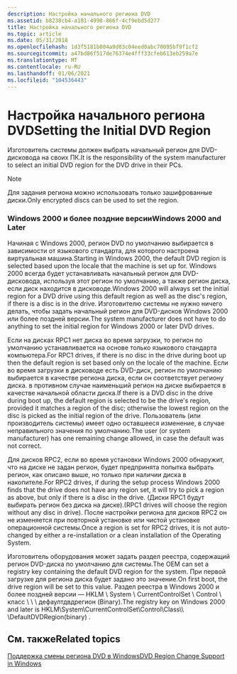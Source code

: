 ```yaml
---
description: Настройка начального региона DVD
ms.assetid: b8238cb4-a101-4998-866f-4cf9ebd5d277
title: Настройка начального региона DVD
ms.topic: article
ms.date: 05/31/2018
ms.openlocfilehash: 1d3f5181b804a9d83c04eed0abc70095bf9f1cf2
ms.sourcegitcommit: a47bd86f517de76374e4fff33cfeb613eb259a7e
ms.translationtype: MT
ms.contentlocale: ru-RU
ms.lasthandoff: 01/06/2021
ms.locfileid: "104536443"
---
```

# <a name="setting-the-initial-dvd-region"></a><span data-ttu-id="42cd3-103">Настройка начального региона DVD</span><span class="sxs-lookup"><span data-stu-id="42cd3-103">Setting the Initial DVD Region</span></span>

<span data-ttu-id="42cd3-104">Изготовитель системы должен выбрать начальный регион для DVD-дисковода на своих ПК.</span><span class="sxs-lookup"><span data-stu-id="42cd3-104">It is the responsibility of the system manufacturer to select an initial DVD region for the DVD drive in their PCs.</span></span>

> [!Note]  
> <span data-ttu-id="42cd3-105">Для задания региона можно использовать только зашифрованные диски.</span><span class="sxs-lookup"><span data-stu-id="42cd3-105">Only encrypted discs can be used to set the region.</span></span>

 

### <a name="windows-2000-and-later"></a><span data-ttu-id="42cd3-106">Windows 2000 и более поздние версии</span><span class="sxs-lookup"><span data-stu-id="42cd3-106">Windows 2000 and Later</span></span>

<span data-ttu-id="42cd3-107">Начиная с Windows 2000, регион DVD по умолчанию выбирается в зависимости от языкового стандарта, для которого настроена виртуальная машина.</span><span class="sxs-lookup"><span data-stu-id="42cd3-107">Starting in Windows 2000, the default DVD region is selected based upon the locale that the machine is set up for.</span></span> <span data-ttu-id="42cd3-108">Windows 2000 всегда будет устанавливать начальный регион для DVD-дисковода, используя этот регион по умолчанию, а также регион диска, если диск находится в дисководе.</span><span class="sxs-lookup"><span data-stu-id="42cd3-108">Windows 2000 will always set the initial region for a DVD drive using this default region as well as the disc's region, if there is a disc is in the drive.</span></span> <span data-ttu-id="42cd3-109">Изготовителю системы не нужно ничего делать, чтобы задать начальный регион для DVD-дисков Windows 2000 или более поздней версии.</span><span class="sxs-lookup"><span data-stu-id="42cd3-109">The system manufacturer does not have to do anything to set the initial region for Windows 2000 or later DVD drives.</span></span>

<span data-ttu-id="42cd3-110">Если на дисках RPC1 нет диска во время загрузки, то регион по умолчанию устанавливается на основе только языкового стандарта компьютера.</span><span class="sxs-lookup"><span data-stu-id="42cd3-110">For RPC1 drives, if there is no disc in the drive during boot up then the default region is set based only on the locale of the machine.</span></span> <span data-ttu-id="42cd3-111">Если во время загрузки в дисководе есть DVD-диск, регион по умолчанию выбирается в качестве региона диска, если он соответствует региону диска. в противном случае наименьший регион на диске выбирается в качестве начальной области диска.</span><span class="sxs-lookup"><span data-stu-id="42cd3-111">If there is a DVD disc in the drive during boot up, the default region is selected to be the drive's region, provided it matches a region of the disc; otherwise the lowest region on the disc is picked as the initial region of the drive.</span></span> <span data-ttu-id="42cd3-112">Пользователь (или производитель системы) имеет одно оставшееся изменение, в случае неправильного значения по умолчанию.</span><span class="sxs-lookup"><span data-stu-id="42cd3-112">The user (or system manufacturer) has one remaining change allowed, in case the default was not correct.</span></span>

<span data-ttu-id="42cd3-113">Для дисков RPC2, если во время установки Windows 2000 обнаружит, что на диске не задан регион, будет предпринята попытка выбрать регион, как описано выше, но только при наличии диска в накопителе.</span><span class="sxs-lookup"><span data-stu-id="42cd3-113">For RPC2 drives, if during the setup process Windows 2000 finds that the drive does not have any region set, it will try to pick a region as above, but only if there is a disc in the drive.</span></span> <span data-ttu-id="42cd3-114">(Диски RPC1 будут выбирать регион без диска на диске).</span><span class="sxs-lookup"><span data-stu-id="42cd3-114">(RPC1 drives will choose the region without any disc in drive).</span></span> <span data-ttu-id="42cd3-115">После настройки региона для дисков RPC2 он не изменяется при повторной установке или чистой установке операционной системы.</span><span class="sxs-lookup"><span data-stu-id="42cd3-115">Once a region is set for RPC2 drives, it is not auto-changed by either a re-installation or a clean installation of the Operating System.</span></span>

<span data-ttu-id="42cd3-116">Изготовитель оборудования может задать раздел реестра, содержащий регион DVD-диска по умолчанию для системы.</span><span class="sxs-lookup"><span data-stu-id="42cd3-116">The OEM can set a registry key containing the default DVD region for the system.</span></span> <span data-ttu-id="42cd3-117">При первой загрузке для региона диска будет задано это значение.</span><span class="sxs-lookup"><span data-stu-id="42cd3-117">On first boot, the drive region will be set to this value.</span></span> <span data-ttu-id="42cd3-118">Раздел реестра в Windows 2000 и более поздней версии — HKLM \\ System \\ CurrentControlSet \\ Control \\ класс \\ <CDROM GUID> \\ <instance number> \\ дефаултдвдрегион (Binary).</span><span class="sxs-lookup"><span data-stu-id="42cd3-118">The registry key on Windows 2000 and later is HKLM\\System\\CurrentControlSet\\Control\\Class\\<CDROM GUID>\\ <instance number>\\DefaultDVDRegion(binary) .</span></span>

## <a name="related-topics"></a><span data-ttu-id="42cd3-119">См. также</span><span class="sxs-lookup"><span data-stu-id="42cd3-119">Related topics</span></span>

<dl> <dt>

[<span data-ttu-id="42cd3-120">Поддержка смены региона DVD в Windows</span><span class="sxs-lookup"><span data-stu-id="42cd3-120">DVD Region Change Support in Windows</span></span>](dvd-region-change-support-in-windows.md)
</dt> </dl>

 

 



